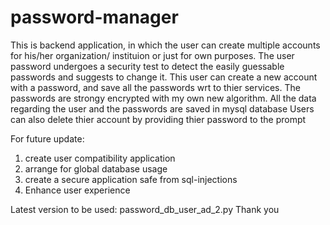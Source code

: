 # password-manager

This is backend application, in which the user can create multiple accounts for his/her organization/ instituion or just for own purposes.
The user password undergoes a security test to detect the easily guessable passwords and suggests to change it.
This user can create a new account with a password, and save all the passwords wrt to thier services.
The passwords are strongy encrypted with my own new algorithm.
All the data regarding the user and the passwords are saved in mysql database
Users can also delete thier account by providing thier password to the prompt

For future update:
1. create user compatibility application
2. arrange for global database usage
3. create a secure application safe from sql-injections
4. Enhance user experience

Latest version to be used: password_db_user_ad_2.py 
Thank you

